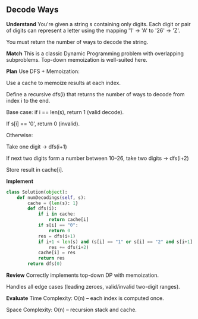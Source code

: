 ## Decode Ways
**Understand**
You're given a string s containing only digits. Each digit or pair of digits can represent a letter using the mapping '1' -> 'A' to '26' -> 'Z'.

You must return the number of ways to decode the string.

**Match**
This is a classic Dynamic Programming problem with overlapping subproblems. Top-down memoization is well-suited here.

**Plan**
Use DFS + Memoization:

Use a cache to memoize results at each index.

Define a recursive dfs(i) that returns the number of ways to decode from index i to the end.

Base case: if i == len(s), return 1 (valid decode).

If s[i] == '0', return 0 (invalid).

Otherwise:

Take one digit → dfs(i+1)

If next two digits form a number between 10–26, take two digits → dfs(i+2)

Store result in cache[i].

**Implement**
```python
class Solution(object):
    def numDecodings(self, s):
        cache = {len(s): 1}
        def dfs(i):
            if i in cache:
                return cache[i]
            if s[i] == "0":
                return 0
            res = dfs(i+1)
            if i+1 < len(s) and (s[i] == "1" or s[i] == "2" and s[i+1] in "0123456"):
                res += dfs(i+2)
            cache[i] = res
            return res
        return dfs(0)
```

**Review**
Correctly implements top-down DP with memoization.

Handles all edge cases (leading zeroes, valid/invalid two-digit ranges).

**Evaluate**
Time Complexity: O(n) – each index is computed once.

Space Complexity: O(n) – recursion stack and cache.

